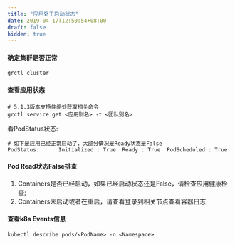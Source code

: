 ```yaml
---
title: "应用处于启动状态"
date: 2019-04-17T12:50:54+08:00
draft: false
hidden: true
---
```


#### 确定集群是否正常

```
grctl cluster
```

#### 查看应用状态

```
# 5.1.3版本支持伸缩处获取相关命令
grctl service get <应用别名> -t <团队别名>
```

看PodStatus状态:

```
# 如下是应用已经正常启动了，大部分情况是Ready状态是False
PodStatus:    	Initialized : True  Ready : True  PodScheduled : True
```

#### Pod Read状态False排查

1. Containers是否已经启动，如果已经启动状态还是False，请检查应用健康检查;
2. Containers未启动或者在重启，请查看登录到相关节点查看容器日志

#### 查看k8s Events信息

```
kubectl describe pods/<PodName> -n <Namespace>
```

